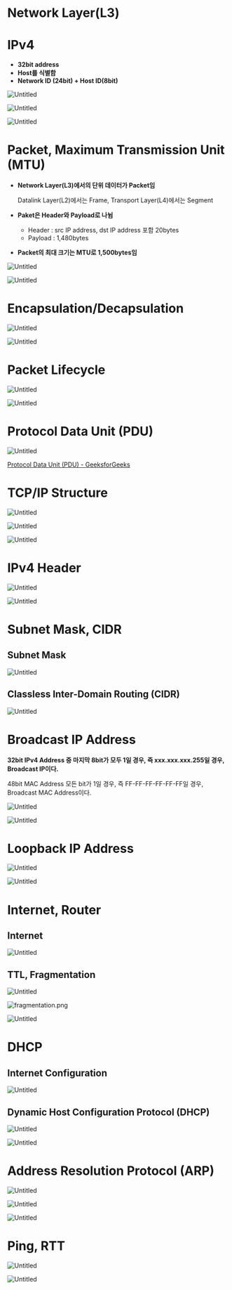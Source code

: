 # Network Layer(L3)

# IPv4

- **32bit address**
- **Host를 식별함**
- **Network ID (24bit) + Host ID(8bit)**

![Untitled](Network%20Layer(L3)%20653ec6e197c24a2ea94dbe55b6ba109e/Untitled.png)

![Untitled](Network%20Layer(L3)%20653ec6e197c24a2ea94dbe55b6ba109e/Untitled%201.png)

![Untitled](Network%20Layer(L3)%20653ec6e197c24a2ea94dbe55b6ba109e/Untitled%202.png)

# Packet, Maximum Transmission Unit (MTU)

- **Network Layer(L3)에서의 단위 데이터가 Packet임**
    
    Datalink Layer(L2)에서는 Frame, Transport Layer(L4)에서는 Segment
    
- **Paket은 Header와 Payload로 나뉨**
    - Header : src IP address, dst IP address 포함 20bytes
    - Payload : 1,480bytes
- **Packet의 최대 크기는 MTU로 1,500bytes임**

![Untitled](Network%20Layer(L3)%20653ec6e197c24a2ea94dbe55b6ba109e/Untitled%203.png)

![Untitled](Network%20Layer(L3)%20653ec6e197c24a2ea94dbe55b6ba109e/Untitled%204.png)

# Encapsulation/Decapsulation

![Untitled](Network%20Layer(L3)%20653ec6e197c24a2ea94dbe55b6ba109e/Untitled%205.png)

![Untitled](Network%20Layer(L3)%20653ec6e197c24a2ea94dbe55b6ba109e/Untitled%206.png)

# Packet Lifecycle

![Untitled](Network%20Layer(L3)%20653ec6e197c24a2ea94dbe55b6ba109e/Untitled%207.png)

![Untitled](Network%20Layer(L3)%20653ec6e197c24a2ea94dbe55b6ba109e/Untitled%208.png)

# Protocol Data Unit (PDU)

![Untitled](Network%20Layer(L3)%20653ec6e197c24a2ea94dbe55b6ba109e/Untitled%209.png)

[Protocol Data Unit (PDU) - GeeksforGeeks](https://www.geeksforgeeks.org/protocol-data-unit-pdu/)

# TCP/IP Structure

![Untitled](Network%20Layer(L3)%20653ec6e197c24a2ea94dbe55b6ba109e/Untitled%2010.png)

![Untitled](Network%20Layer(L3)%20653ec6e197c24a2ea94dbe55b6ba109e/Untitled%2011.png)

![Untitled](Network%20Layer(L3)%20653ec6e197c24a2ea94dbe55b6ba109e/Untitled%2012.png)

# IPv4 Header

![Untitled](Network%20Layer(L3)%20653ec6e197c24a2ea94dbe55b6ba109e/Untitled%2013.png)

![Untitled](Network%20Layer(L3)%20653ec6e197c24a2ea94dbe55b6ba109e/Untitled%2014.png)

# Subnet Mask, CIDR

## Subnet Mask

![Untitled](Network%20Layer(L3)%20653ec6e197c24a2ea94dbe55b6ba109e/Untitled%2015.png)

## Classless Inter-Domain Routing (CIDR)

![Untitled](Network%20Layer(L3)%20653ec6e197c24a2ea94dbe55b6ba109e/Untitled%2016.png)

# Broadcast IP Address

**32bit IPv4 Address 중 마지막 8bit가 모두 1일 경우, 즉 xxx.xxx.xxx.255일 경우, Broadcast IP이다.**

48bit MAC Address 모든 bit가 1일 경우, 즉 FF-FF-FF-FF-FF-FF일 경우, Broadcast MAC Address이다.

![Untitled](Network%20Layer(L3)%20653ec6e197c24a2ea94dbe55b6ba109e/Untitled%2017.png)

![Untitled](Network%20Layer(L3)%20653ec6e197c24a2ea94dbe55b6ba109e/Untitled%2018.png)

# Loopback  IP Address

![Untitled](Network%20Layer(L3)%20653ec6e197c24a2ea94dbe55b6ba109e/Untitled%2019.png)

![Untitled](Network%20Layer(L3)%20653ec6e197c24a2ea94dbe55b6ba109e/Untitled%2020.png)

# Internet, Router

## Internet

![Untitled](Network%20Layer(L3)%20653ec6e197c24a2ea94dbe55b6ba109e/Untitled%2021.png)

## TTL, Fragmentation

![Untitled](Network%20Layer(L3)%20653ec6e197c24a2ea94dbe55b6ba109e/Untitled%2022.png)

![fragmentation.png](Network%20Layer(L3)%20653ec6e197c24a2ea94dbe55b6ba109e/fragmentation.png)

![Untitled](Network%20Layer(L3)%20653ec6e197c24a2ea94dbe55b6ba109e/Untitled%2023.png)

# DHCP

## Internet Configuration

![Untitled](Network%20Layer(L3)%20653ec6e197c24a2ea94dbe55b6ba109e/Untitled%2024.png)

## Dynamic Host Configuration Protocol (DHCP)

![Untitled](Network%20Layer(L3)%20653ec6e197c24a2ea94dbe55b6ba109e/Untitled%2025.png)

![Untitled](Network%20Layer(L3)%20653ec6e197c24a2ea94dbe55b6ba109e/Untitled%2026.png)

# Address Resolution Protocol (ARP)

![Untitled](Network%20Layer(L3)%20653ec6e197c24a2ea94dbe55b6ba109e/Untitled%2027.png)

![Untitled](Network%20Layer(L3)%20653ec6e197c24a2ea94dbe55b6ba109e/Untitled%2028.png)

![Untitled](Network%20Layer(L3)%20653ec6e197c24a2ea94dbe55b6ba109e/Untitled%2029.png)

# Ping, RTT

![Untitled](Network%20Layer(L3)%20653ec6e197c24a2ea94dbe55b6ba109e/Untitled%2030.png)

![Untitled](Network%20Layer(L3)%20653ec6e197c24a2ea94dbe55b6ba109e/Untitled%2031.png)